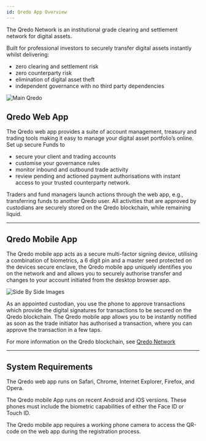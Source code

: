 ```yaml
---
id: Qredo App Overview
---
```


The Qredo Network is an institutional grade clearing and settlement network for digital assets.

Built for professional investors to securely transfer digital assets instantly whilst delivering:

*   zero clearing and settlement risk    
*   zero counterparty risk 
*   elimination of digital asset theft    
*   independent governance with no third party dependencies    

![Main Qredo](/doc-images/QredoS.png)


Qredo Web App
-------------

The Qredo web app provides a suite of account management, treasury and trading tools making it easy to manage your digital asset portfolio’s online. Set up secure Funds to 
* secure your client and trading accounts 
* customise your governance rules 
* monitor inbound and outbound trade activity 
* review pending and actioned payment authorisations with instant access to your trusted counterparty network.

Traders and fund managers launch actions through the web app, e.g., transferring funds to another Qredo user. All activities that are approved by custodians are securely stored on the Qredo blockchain, while remaining liquid.

---

Qredo Mobile App
----------------

The Qredo mobile app acts as a secure multi-factor signing device, utilising a combination of biometrics, a 6 digit pin and a master seed protected on the devices secure enclave, the Qredo mobile app uniquely identifies you on the network and and allows you to securely authorise transfer and changes to your account initiated from the desktop browser app.

![Side By Side Images](/doc-images/Sidebysideimages.png)

As an appointed custodian, you use the phone to approve transactions which provide the digital signatures for transactions to be secured on the Qredo blockchain. The Qredo mobile app allows you to be instantly notified as soon as the trade initiator has authorised a transaction, where you can approve the transaction in a few taps.

For more information on the Qredo blockchain, see [Qredo Network](/docs/Qredo%20Network)

---

System Requirements
-------------------

The Qredo web app runs on Safari, Chrome, Internet Explorer, Firefox, and Opera.

The Qredo mobile App runs on recent Android and iOS versions. These phones must include the biometric capabilities of either the Face ID or Touch ID.

The Qredo mobile app requires a working phone camera to access the QR-code on the web app during the registration process.



